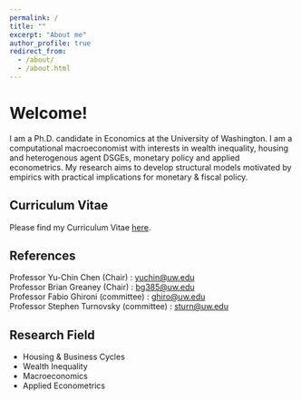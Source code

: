 ```yaml
---
permalink: /
title: ""
excerpt: "About me"
author_profile: true
redirect_from: 
  - /about/
  - /about.html
---
```


Welcome! 
======
I am a Ph.D. candidate in Economics at the University of Washington.
I am a computational macroeconomist with interests in wealth inequality, housing and heterogenous agent DSGEs, monetary policy and applied econometrics. My research aims to develop structural models motivated by empirics with practical implications for monetary & fiscal policy. 

Curriculum Vitae
------
Please find my Curriculum Vitae [here](https://rdatta2-code.github.io/files/CV_Rajarshi_Datta.pdf).


References
------
Professor Yu-Chin Chen (Chair) : [yuchin@uw.edu](mailto:yuchin@uw.edu) <br/>
Professor Brian Greaney (Chair) : [bg385@uw.edu](mailto:bg385@uw.edu) <br/>
Professor Fabio Ghironi (committee) : [ghiro@uw.edu](mailto:ghiro@uw.edu) <br/>
Professor Stephen Turnovsky (committee) : [sturn@uw.edu](mailto:sturn@uw.edu) <br/>

Research Field
------
* Housing & Business Cycles
* Wealth Inequality
* Macroeconomics
* Applied Econometrics

  
